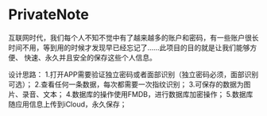 # PrivateNote
  互联网时代，我们每个人不知不觉中有了越来越多的账户和密码，有一些账户很长时间不用，等到用的时候才发现早已经忘记了……此项目的目的就是让我们能够方便、
快速、永久并且安全的保存这些个人信息。

设计思路：
1.打开APP需要验证独立密码或者面部识别（独立密码必须，面部识别可选）；
2.查看任何一条数据，每次都需要一次指纹识别；
3.可保存的数据为图片、录音、文本；
4.数据库的操作使用FMDB，进行数据库加密操作；
5.数据库随应用信息上传到iCloud，永久保存；
